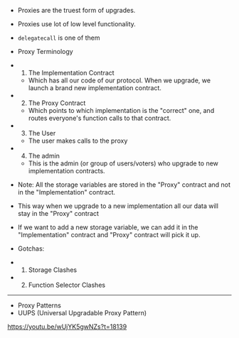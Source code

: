 - Proxies are the truest form of upgrades.
- Proxies use lot of low level functionality.
- `delegatecall` is one of them

- Proxy Terminology
- 1. The Implementation Contract
  - Which has all our code of our protocol. When we upgrade, we launch a brand new implementation contract.
- 2. The Proxy Contract
  - Which points to which implementation is the "correct" one, and routes everyone's function calls to that contract.
- 3. The User
  - The user makes calls to the proxy
- 4. The admin
  - This is the admin (or group of users/voters) who upgrade to new implementation contracts.

- Note: All the storage variables are stored in the "Proxy" contract and not in the "Implementation" contract.
- This way when we upgrade to a new implementation all our data will stay in the "Proxy" contract
- If we want to add a new storage variable, we can add it in the "Implementation" contract and "Proxy" contract will pick it up. 

- Gotchas:
- 1. Storage Clashes
- 2. Function Selector Clashes

-------

- Proxy Patterns
- UUPS (Universal Upgradable Proxy Pattern)

https://youtu.be/wUjYK5gwNZs?t=18139